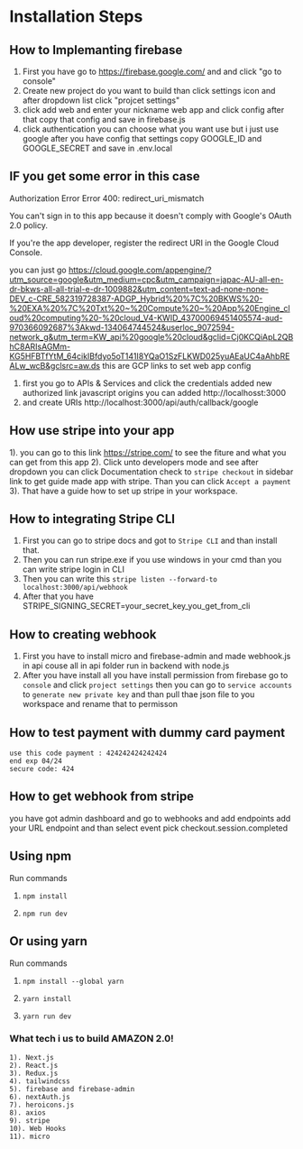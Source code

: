 # Installation Steps


## How to Implemanting firebase 

1) First you have go to https://firebase.google.com/ and and click "go to console"
2) Create new project do you want to build than click settings icon and after dropdown list click "projcet settings"
3) click add web and enter your nickname web app and click config after that copy that config and save in firebase.js
4) click authentication you can choose what you want use but i just use google 
after you have config that settings copy GOOGLE_ID and GOOGLE_SECRET and save in .env.local

## IF you get some error in this case

Authorization Error
Error 400: redirect_uri_mismatch

You can't sign in to this app because it doesn't comply with Google's OAuth 2.0 policy.

If you're the app developer, register the redirect URI in the Google Cloud Console.

you can just go https://cloud.google.com/appengine/?utm_source=google&utm_medium=cpc&utm_campaign=japac-AU-all-en-dr-bkws-all-all-trial-e-dr-1009882&utm_content=text-ad-none-none-DEV_c-CRE_582319728387-ADGP_Hybrid%20%7C%20BKWS%20-%20EXA%20%7C%20Txt%20~%20Compute%20~%20App%20Engine_cloud%20computing%20-%20cloud_V4-KWID_43700069451405574-aud-970366092687%3Akwd-134064744524&userloc_9072594-network_g&utm_term=KW_api%20google%20cloud&gclid=Cj0KCQiApL2QBhC8ARIsAGMm-KG5HFBTfYtM_64cikIBfdyo5oT141I8YQaO1SzFLKWD025yuAEaUC4aAhbREALw_wcB&gclsrc=aw.ds
this are GCP links to set web app config

1) first you go to APIs & Services and click the credentials added new authorized link javascript origins you can added http://localhosst:3000
2) and create URIs http://localhost:3000/api/auth/callback/google


## How use stripe into your app
1). you can go to this link https://stripe.com/ to see the fiture and what you can get from this app
2). Click unto developers mode and see after dropdown you can click Documentation check to `stripe checkout` in sidebar link to get guide made app with stripe. Than you can click `Accept a payment`
3). That have a guide how to set up stripe in your workspace.


## How to integrating Stripe CLI
1) First you can go to stripe docs and got to `Stripe CLI` and than install that.
2) Then you can run stripe.exe if you use windows in your cmd than you can write stripe login in CLI
3) Then you can write this `stripe listen --forward-to localhost:3000/api/webhook`
4) After that you have STRIPE_SIGNING_SECRET=your_secret_key_you_get_from_cli

## How to creating webhook
1) First you have to install micro and firebase-admin and made webhook.js in api couse all in api folder run in backend with node.js
2) After you have install all you have install permission from firebase go to `console` and click `project settings` then you can go to `service accounts` to `generate new private key` and than pull thae json file to you workspace and rename that to permisson

## How to test payment with dummy card payment 

    use this code payment : 424242424242424
    end exp 04/24
    secure code: 424

## How to get webhook from stripe
you have got admin dashboard and go to webhooks and add endpoints add your URL endpoint and than select event
pick checkout.session.completed


## Using npm

Run commands

1) ```npm install```


2) ```npm run dev```


## Or using yarn

Run commands 

1) ```npm install --global yarn```

2) ```yarn install```

3) ```yarn run dev```


### What tech i us to build AMAZON 2.0!

    1). Next.js
    2). React.js
    3). Redux.js
    4). tailwindcss
    5). firebase and firebase-admin
    6). nextAuth.js
    7). heroicons.js
    8). axios
    9). stripe
    10). Web Hooks
    11). micro